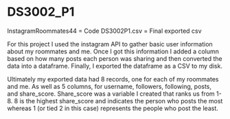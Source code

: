 # DS3002_P1

InstagramRoommates44 = Code
DS3002P1.csv = Final exported csv

For this project I used the instagram API to gather basic user information about my roommates and me. Once I got this information I added a column based on how many posts each person was sharing and then converted the data into a dataframe. Finally, I exported the dataframe as a CSV to my disk. 


Ultimately my exported data had 8 records, one for each of my roommates and me. As well as 5 columns, for username, followers, following, posts, and share_score. Share_score was a variable I created that ranks us from 1-8. 8 is the highest share_score and indicates the person who posts the most whereas 1 (or tied 2 in this case) represents the people who post the least. 
